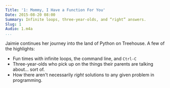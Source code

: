 ```yaml
---
Title: '1: Mommy, I Have a Function For You'
Date: 2015-08-20 08:00
Summary: Infinite loops, three-year-olds, and “right” answers.
Slug: 1
Audio: 1.m4a
...
```


Jaimie continues her journey into the land of Python on Treehouse. A few of the
highlights:

  - Fun times with infinite loops, the command line, and `Ctrl-C`
  - Three-year-olds who pick up on the things their parents are talking
    about... sort of.
  - How there aren't necessarily *right* solutions to any given problem in
    programming.
